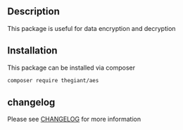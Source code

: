 ## Description
This package is useful for data encryption and decryption

## Installation
This package can be installed via composer

``` bash
composer require thegiant/aes
```

## changelog
Please see [CHANGELOG](CHANGELOG.md) for more information
